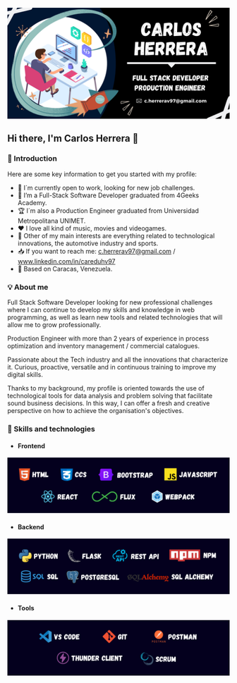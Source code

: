 
![profile github banner CH](https://github.com/careduh97/careduh97/blob/main/assets/img/Github-Profile-Banner.png)

## Hi there, I'm Carlos Herrera 👋

### :memo: Introduction

Here are some key information to get you started with my profile:

- :briefcase: I´m currently open to work, looking for new job challenges.
- :floppy_disk: I’m a Full-Stack Software Developer graduated from 4Geeks Academy.
- :trophy: I´m also a Production Engineer graduated from Universidad Metropolitana UNIMET.
- :heart: I love all kind of music, movies and videogames.
- 💬 Other of my main interests are everything related to technological innovations, the automotive industry and sports.
- :inbox_tray: If you want to reach me: c.herrerav97@gmail.com / www.linkedin.com/in/careduhv97
- :round_pushpin: Based on Caracas, Venezuela.

### :bulb: About me

Full Stack Software Developer looking for new professional challenges where I can continue to develop my skills and knowledge in web programming, as well as learn new tools and related technologies that will allow me to grow professionally.

Production Engineer with more than 2 years of experience in process optimization and inventory management / commercial catalogues.

Passionate about the Tech industry and all the innovations that characterize it. Curious, proactive, versatile and in continuous training to improve my digital skills.

Thanks to my background, my profile is oriented towards the use of technological tools for data analysis and problem solving that facilitate sound business decisions. In this way, I can offer a fresh and creative perspective on how to achieve the organisation's objectives.

### :pushpin: Skills and technologies

- #### Frontend

![frontend github banner CH](https://github.com/careduh97/careduh97/blob/main/assets/img/Banner-Frontend-Github.png)

- #### Backend

![backend github banner CH](https://github.com/careduh97/careduh97/blob/main/assets/img/Banner-Backend-Github.png)

- #### Tools

![tools github banner CH](https://github.com/careduh97/careduh97/blob/main/assets/img/Banner-Tools-Github.png)
